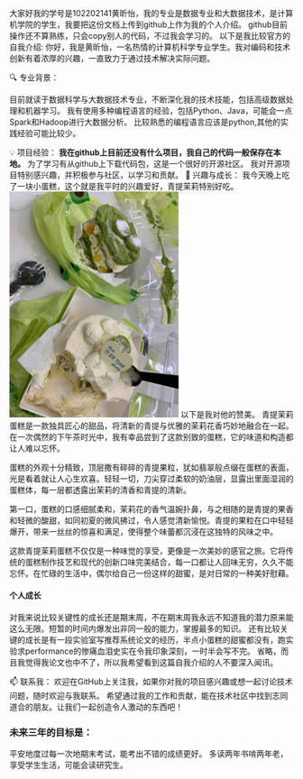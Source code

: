 大家好我的学号是102202141黄昕怡，我的专业是数据专业和大数据技术，是计算机学院的学生，我要把这份文档上传到github上作为我的个人介绍。
github目前操作还不算熟练，只会copy别人的代码，不过我会学习的。
以下是我比较官方的自我介绍:
你好，我是黄昕怡，一名热情的计算机科学专业学生。我对编码和技术创新有着浓厚的兴趣，一直致力于通过技术解决实际问题。

🔍 专业背景：

目前就读于数据科学与大数据技术专业，不断深化我的技术技能，包括高级数据处理和机器学习。
我有使用多种编程语言的经验，包括Python、Java，可能会一点Spark和Hadoop进行大数据分析。
比较熟悉的编程语言应该是python,其他的实践经验可能比较少。

💡 项目经验：
**我在github上目前还没有什么项目，我自己的代码一般保存在本地。**
为了学习有从github上下载代码包，这是一个很好的开源社区。
我对开源项目特别感兴趣，并积极参与社区，以学习和贡献。
🌱 兴趣与成长：
我今天晚上吃了一块小蛋糕，这个就是我平时的兴趣爱好，青提茉莉特别好吃。
<img src="蛋糕.jpg" alt="这是一块蛋糕" width="300"/>
以下是我对他的赞美。
青提茉莉蛋糕是一款独具匠心的甜品，将清新的青提与优雅的茉莉花香巧妙地融合在一起。在一次偶然的下午茶时光中，我有幸品尝到了这款别致的蛋糕，它的味道和构造都让人难以忘怀。

蛋糕的外观十分精致，顶层撒有碎碎的青提果粒，犹如翡翠般点缀在蛋糕的表面，光是看着就让人心生欢喜。轻轻一切，刀尖穿过柔软的奶油层，显露出里面湿润的蛋糕体，每一层都透露出茉莉的清香和青提的清新。

第一口，蛋糕的口感细腻柔和，茉莉花的香气温婉扑鼻，与之相随的是青提的果香和轻微的酸甜，如同初夏的微风拂过，令人感觉清新愉悦。青提的果粒在口中轻轻爆开，带来一丝丝的惊喜和满足，使得整个味蕾都沉浸在这独特的风味之中。

这款青提茉莉蛋糕不仅仅是一种味觉的享受，更像是一次美妙的感官之旅。它将传统的蛋糕制作技艺和现代的创新口味完美结合，每一口都让人回味无穷，久久不能忘怀。在忙碌的生活中，偶尔给自己一份这样的甜蜜，是对日常的一种美好慰藉。

#### 个人成长
对我来说比较关键性的成长还是期末周，不在期末周我永远不知道我的潜力原来能这么无限。短暂的时间内爆发出非同一般的能力，掌握最多的知识。
还有比较关键的成长是有一段实验室写推荐系统论文的经历，半点小蛋糕的甜蜜都没有，跑实验求performance的惨痛血泪史实在令我印象深刻，一时半会写不完。
省略，而且我觉得我论文也中不了，所以我希望看到这篇自我介绍的人不要深入闻讯。

📫 联系我：
欢迎在GitHub上关注我，如果你对我的项目感兴趣或想一起讨论技术问题，随时欢迎与我联系。
希望通过我的工作和贡献，能在技术社区中找到志同道合的朋友。让我们一起创造令人激动的东西吧！

### 未来三年的目标是：
平安地度过每一次地期末考试，能考出不错的成绩更好。
多读两年书啃两年老，享受学生生活，可能会读研究生。
